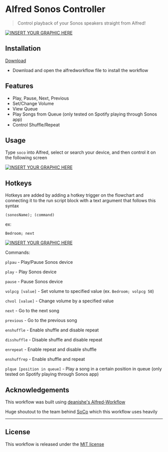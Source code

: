 # Alfred Sonos Controller

> Control playback of your Sonos speakers straight from Alfred!

[![INSERT YOUR GRAPHIC HERE](https://i.imgur.com/r8UZWT7.jpg)]()

## Installation

<a href="https://github.com/karimkaylani/alfred-sonoscontroller/releases/latest/download/sonoscontroller.alfredworkflow" target="_blank">Download</a>

- Download and open the alfredworkflow file to install the workflow

## Features 

- Play, Pause, Next, Previous
- Set/Change Volume
- View Queue
- Play Songs from Queue (only tested on Spotify playing through Sonos app)
- Control Shuffle/Repeat

## Usage

Type <code>soco</code> into Alfred, select or search your device, and then control it on the following screen

[![INSERT YOUR GRAPHIC HERE](http://g.recordit.co/7jTaMJQSPE.gif)]()


## Hotkeys

Hotkeys are added by adding a hotkey trigger on the flowchart and connecting it to the run script block with a text argument that follows this syntax

<code>(sonosName); (command)</code>

ex:

<code>Bedroom; next</code>

[![INSERT YOUR GRAPHIC HERE](https://i.imgur.com/R94Vye3.jpg)]()

 Commands:

 <code>plpau</code> - Play/Pause Sonos device

<code>play</code> - Play Sonos device

<code>pause</code> - Pause Sonos device

<code>volpcg [value]</code> - Set volume to specified value (ex. <code>Bedroom; volpcg 50</code>)

<code>chvol [value]</code> - Change volume by a specified value

<code>next</code> - Go to the next song

<code>previous</code> - Go to the previous song

<code>enshuffle</code> - Enable shuffle and disable repeat

<code>disshuffle</code> - Disable shuffle and disable repeat

<code>enrepeat</code> - Enable repeat and disable shuffle

<code>enshuffrep</code> - Enable shuffle and repeat

<code>plque [position in queue]</code> - Play a song in a certain position in queue (only tested on Spotify playing through Sonos app)

## Acknowledgements

This workflow was built using [deanishe's Alfred-Workflow](http://www.deanishe.net/alfred-workflow/)

Huge shoutout to the team behind [SoCo](http://python-soco.com/) which this workflow uses heavily

---

## License
This workflow is released under the [MIT license](http://opensource.org/licenses/mit-license.php)
